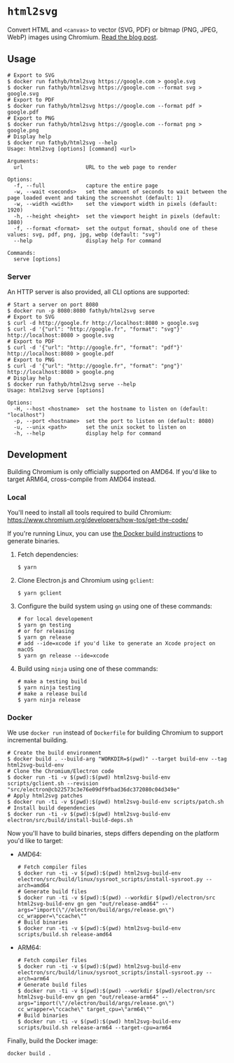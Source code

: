 # `html2svg`

Convert HTML and `<canvas>` to vector (SVG, PDF) or bitmap (PNG, JPEG, WebP) images using Chromium. [Read the blog post](https://fathy.fr/html2svg).

## Usage

```shell
# Export to SVG
$ docker run fathyb/html2svg https://google.com > google.svg
$ docker run fathyb/html2svg https://google.com --format svg > google.svg
# Export to PDF
$ docker run fathyb/html2svg https://google.com --format pdf > google.pdf
# Export to PNG
$ docker run fathyb/html2svg https://google.com --format png > google.png
# Display help
$ docker run fathyb/html2svg --help
Usage: html2svg [options] [command] <url>

Arguments:
  url                    URL to the web page to render

Options:
  -f, --full             capture the entire page
  -w, --wait <seconds>   set the amount of seconds to wait between the page loaded event and taking the screenshot (default: 1)
  -w, --width <width>    set the viewport width in pixels (default: 1920)
  -h, --height <height>  set the viewport height in pixels (default: 1080)
  -f, --format <format>  set the output format, should one of these values: svg, pdf, png, jpg, webp (default: "svg")
  --help                 display help for command

Commands:
  serve [options]
```

### Server

An HTTP server is also provided, all CLI options are supported:

```shell
# Start a server on port 8080
$ docker run -p 8080:8080 fathyb/html2svg serve
# Export to SVG
$ curl -d http://google.fr http://localhost:8080 > google.svg
$ curl -d '{"url": "http://google.fr", "format": "svg"}' http://localhost:8080 > google.svg
# Export to PDF
$ curl -d '{"url": "http://google.fr", "format": "pdf"}' http://localhost:8080 > google.pdf
# Export to PNG
$ curl -d '{"url": "http://google.fr", "format": "png"}' http://localhost:8080 > google.png
# Display help
$ docker run fathyb/html2svg serve --help
Usage: html2svg serve [options]

Options:
  -H, --host <hostname>  set the hostname to listen on (default: "localhost")
  -p, --port <hostname>  set the port to listen on (default: 8080)
  -u, --unix <path>      set the unix socket to listen on
  -h, --help             display help for command
```

## Development

Building Chromium is only officially supported on AMD64. If you'd like to target ARM64, cross-compile from AMD64 instead.

### Local

You'll need to install all tools required to build Chromium: https://www.chromium.org/developers/how-tos/get-the-code/

If you're running Linux, you can use [the Docker build instructions](#docker) to generate binaries.

1. Fetch dependencies:
    ```shell
    $ yarn
    ```
2. Clone Electron.js and Chromium using `gclient`:
    ```shell
    $ yarn gclient
    ```
3. Configure the build system using `gn` using one of these commands:
    ```shell
    # for local developement
    $ yarn gn testing
    # or for releasing
    $ yarn gn release
    # add --ide=xcode if you'd like to generate an Xcode project on macOS
    $ yarn gn release --ide=xcode
    ```
4. Build using `ninja` using one of these commands:
    ```shell
    # make a testing build
    $ yarn ninja testing
    # make a release build
    $ yarn ninja release
    ```

### Docker

We use `docker run` instead of `Dockerfile` for building Chromium to support incremental building.

```shell
# Create the build environment
$ docker build . --build-arg "WORKDIR=$(pwd)" --target build-env --tag html2svg-build-env
# Clone the Chromium/Electron code
$ docker run -ti -v $(pwd):$(pwd) html2svg-build-env scripts/gclient.sh --revision "src/electron@cb22573c3e76e09df9fbad36dc372080c04d349e"
# Apply html2svg patches
$ docker run -ti -v $(pwd):$(pwd) html2svg-build-env scripts/patch.sh
# Install build dependencies
$ docker run -ti -v $(pwd):$(pwd) html2svg-build-env electron/src/build/install-build-deps.sh
```

Now you'll have to build binaries, steps differs depending on the platform you'd like to target:
- AMD64:
  ```shell
  # Fetch compiler files
  $ docker run -ti -v $(pwd):$(pwd) html2svg-build-env electron/src/build/linux/sysroot_scripts/install-sysroot.py --arch=amd64
  # Generate build files
  $ docker run -ti -v $(pwd):$(pwd) --workdir $(pwd)/electron/src html2svg-build-env gn gen "out/release-amd64" --args="import(\"//electron/build/args/release.gn\") cc_wrapper=\"ccache\""
  # Build binaries
  $ docker run -ti -v $(pwd):$(pwd) html2svg-build-env scripts/build.sh release-amd64
  ```
- ARM64:
  ```shell
  # Fetch compiler files
  $ docker run -ti -v $(pwd):$(pwd) html2svg-build-env electron/src/build/linux/sysroot_scripts/install-sysroot.py --arch=arm64
  # Generate build files
  $ docker run -ti -v $(pwd):$(pwd) --workdir $(pwd)/electron/src html2svg-build-env gn gen "out/release-arm64" --args="import(\"//electron/build/args/release.gn\") cc_wrapper=\"ccache\" target_cpu=\"arm64\""
  # Build binaries
  $ docker run -ti -v $(pwd):$(pwd) html2svg-build-env scripts/build.sh release-arm64 --target-cpu=arm64
  ```

Finally, build the Docker image:
```shell
docker build .
```

